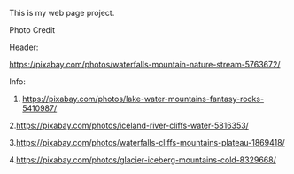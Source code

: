 This is my web page project.

Photo Credit

Header: 

https://pixabay.com/photos/waterfalls-mountain-nature-stream-5763672/

Info: 

1. https://pixabay.com/photos/lake-water-mountains-fantasy-rocks-5410987/

2.https://pixabay.com/photos/iceland-river-cliffs-water-5816353/

3.https://pixabay.com/photos/waterfalls-cliffs-mountains-plateau-1869418/

4.https://pixabay.com/photos/glacier-iceberg-mountains-cold-8329668/

